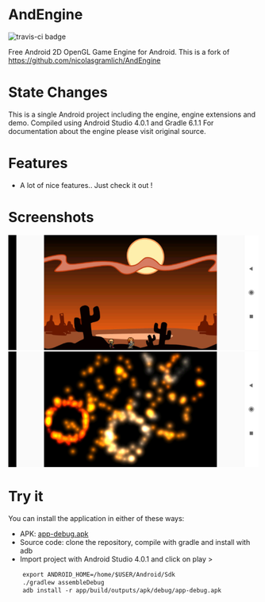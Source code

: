 # AndEngine

![travis-ci badge](https://travis-ci.org/the3deers/AndEngine.svg?branch=GLES2)


Free Android 2D OpenGL Game Engine for Android.
This is a fork of https://github.com/nicolasgramlich/AndEngine


State Changes
=============

This is a single Android project including the engine, engine extensions and demo.
Compiled using Android Studio 4.0.1 and Gradle 6.1.1
For documentation about the engine please visit original source.


Features
========

* A lot of nice features.. Just check it out !


Screenshots
===========

![Screenshot1](screenshots/screenshot1.jpg)
![Screenshot1](screenshots/screenshot2.jpg)


Try it
======

You can install the application in either of these ways:

  * APK: [app-debug.apk](app/build/outputs/apk/debug/app-debug.apk)
  * Source code: clone the repository, compile with gradle and install with adb
  * Import project with Android Studio 4.0.1 and click on play >

```
    export ANDROID_HOME=/home/$USER/Android/Sdk
    ./gradlew assembleDebug
    adb install -r app/build/outputs/apk/debug/app-debug.apk

```

